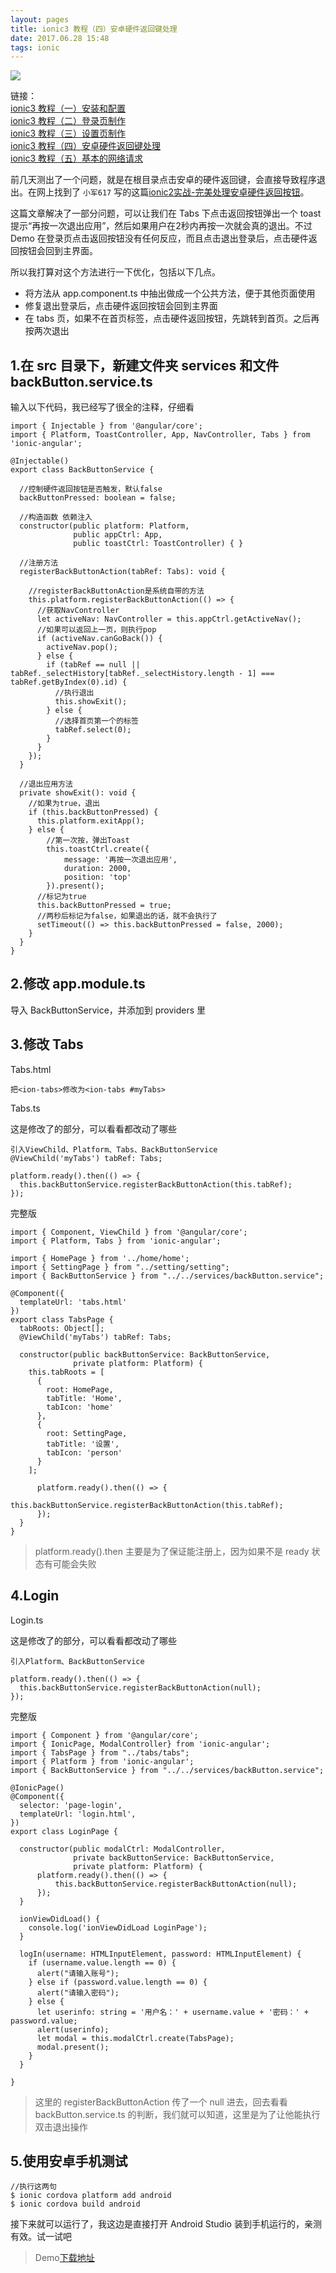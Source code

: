 ```yaml
---
layout: pages
title: ionic3 教程（四）安卓硬件返回键处理
date: 2017.06.28 15:48
tags: ionic
---
```


![](http://upload-images.jianshu.io/upload_images/2024647-c7d62f76b2eaa639.png?imageMogr2/auto-orient/strip%7CimageView2/2/w/1240)

链接：  
[ionic3 教程（一）安装和配置](http://www.jianshu.com/p/1baf40713c1c)  
[ionic3 教程（二）登录页制作](http://www.jianshu.com/p/0f024a62ba14)  
[ionic3 教程（三）设置页制作](http://www.jianshu.com/p/7ea502ef2e49)  
[ionic3 教程（四）安卓硬件返回键处理](http://www.jianshu.com/p/02f190059aaa)  
[ionic3 教程（五）基本的网络请求](http://www.jianshu.com/p/3ad54d7d1077)

前几天测出了一个问题，就是在根目录点击安卓的硬件返回键，会直接导致程序退出。在网上找到了 `小军617` 写的这篇[ionic2实战-完美处理安卓硬件返回按钮](http://www.jianshu.com/p/6aa5a8318092)。

这篇文章解决了一部分问题，可以让我们在 Tabs 下点击返回按钮弹出一个 toast 提示“再按一次退出应用”，然后如果用户在2秒内再按一次就会真的退出。不过Demo 在登录页点击返回按钮没有任何反应，而且点击退出登录后，点击硬件返回按钮会回到主界面。

所以我打算对这个方法进行一下优化，包括以下几点。

- 将方法从 app.component.ts 中抽出做成一个公共方法，便于其他页面使用
- 修复退出登录后，点击硬件返回按钮会回到主界面
- 在 tabs 页，如果不在首页标签，点击硬件返回按钮，先跳转到首页。之后再按两次退出

<!-- more -->

1.在 src 目录下，新建文件夹 services 和文件 backButton.service.ts
---
输入以下代码，我已经写了很全的注释，仔细看
	
	import { Injectable } from '@angular/core';
	import { Platform, ToastController, App, NavController, Tabs } from 'ionic-angular';
	
	@Injectable()
	export class BackButtonService {
	
	  //控制硬件返回按钮是否触发，默认false
	  backButtonPressed: boolean = false;
	
	  //构造函数 依赖注入
	  constructor(public platform: Platform,
	              public appCtrl: App,
	              public toastCtrl: ToastController) { }
	
	  //注册方法
	  registerBackButtonAction(tabRef: Tabs): void {
	    
	    //registerBackButtonAction是系统自带的方法
	    this.platform.registerBackButtonAction(() => {
	      //获取NavController
	      let activeNav: NavController = this.appCtrl.getActiveNav();
	      //如果可以返回上一页，则执行pop
	      if (activeNav.canGoBack()) {
	        activeNav.pop();
	      } else {
	        if (tabRef == null || tabRef._selectHistory[tabRef._selectHistory.length - 1] === tabRef.getByIndex(0).id) {
	          //执行退出
	          this.showExit();
	        } else {
	          //选择首页第一个的标签
	          tabRef.select(0);
	        }
	      }
	    });
	  }
	
	  //退出应用方法
	  private showExit(): void {
	    //如果为true，退出
	    if (this.backButtonPressed) {
	      this.platform.exitApp();
	    } else {
	        //第一次按，弹出Toast
	        this.toastCtrl.create({
	            message: '再按一次退出应用',
	            duration: 2000,
	            position: 'top'
	        }).present();
	      //标记为true
	      this.backButtonPressed = true;
	      //两秒后标记为false，如果退出的话，就不会执行了
	      setTimeout(() => this.backButtonPressed = false, 2000);
	    }
	  }
	}

2.修改 app.module.ts
---
导入 BackButtonService，并添加到 providers 里

3.修改 Tabs
---
Tabs.html

	把<ion-tabs>修改为<ion-tabs #myTabs>
	
Tabs.ts

这是修改了的部分，可以看看都改动了哪些

	引入ViewChild、Platform、Tabs、BackButtonService	
	@ViewChild('myTabs') tabRef: Tabs;

	platform.ready().then(() => {
	  this.backButtonService.registerBackButtonAction(this.tabRef);
	});

完整版

	import { Component, ViewChild } from '@angular/core';
	import { Platform, Tabs } from 'ionic-angular';
	
	import { HomePage } from '../home/home';
	import { SettingPage } from "../setting/setting";
	import { BackButtonService } from "../../services/backButton.service";
	
	@Component({
	  templateUrl: 'tabs.html'
	})
	export class TabsPage {
	  tabRoots: Object[];
	  @ViewChild('myTabs') tabRef: Tabs;
	
	  constructor(public backButtonService: BackButtonService,
	              private platform: Platform) {
	    this.tabRoots = [
	      {
	        root: HomePage,
	        tabTitle: 'Home',
	        tabIcon: 'home'
	      },
	      {
	        root: SettingPage,
	        tabTitle: '设置',
	        tabIcon: 'person'
	      }
	    ];
	
	      platform.ready().then(() => {
	          this.backButtonService.registerBackButtonAction(this.tabRef);
	      });
	  }
	}

>platform.ready().then 主要是为了保证能注册上，因为如果不是 ready 状态有可能会失败

4.Login
---
Login.ts

这是修改了的部分，可以看看都改动了哪些

	引入Platform、BackButtonService	

	platform.ready().then(() => {
	  this.backButtonService.registerBackButtonAction(null);
	});
	
完整版

	import { Component } from '@angular/core';
	import { IonicPage, ModalController} from 'ionic-angular';
	import { TabsPage } from "../tabs/tabs";
	import { Platform } from 'ionic-angular';
	import { BackButtonService } from "../../services/backButton.service";
	
	@IonicPage()
	@Component({
	  selector: 'page-login',
	  templateUrl: 'login.html',
	})
	export class LoginPage {
	
	  constructor(public modalCtrl: ModalController,
	              private backButtonService: BackButtonService,
	              private platform: Platform) {
	      platform.ready().then(() => {
	          this.backButtonService.registerBackButtonAction(null);
	      });
	  }
	
	  ionViewDidLoad() {
	    console.log('ionViewDidLoad LoginPage');
	  }
	
	  logIn(username: HTMLInputElement, password: HTMLInputElement) {
	    if (username.value.length == 0) {
	      alert("请输入账号");
	    } else if (password.value.length == 0) {
	      alert("请输入密码");
	    } else {
	      let userinfo: string = '用户名：' + username.value + '密码：' + password.value;
	      alert(userinfo);
	      let modal = this.modalCtrl.create(TabsPage);
	      modal.present();
	    }
	  }
	
	}

>这里的 registerBackButtonAction 传了一个 null 进去，回去看看 backButton.service.ts 的判断，我们就可以知道，这里是为了让他能执行双击退出操作

5.使用安卓手机测试
---

	//执行这两句
	$ ionic cordova platform add android
	$ ionic cordova build android
	
接下来就可以运行了，我这边是直接打开 Android Studio 装到手机运行的，亲测有效。试一试吧


>Demo[下载地址](https://github.com/2015lym/ionic3Demo/tree/demo4)
